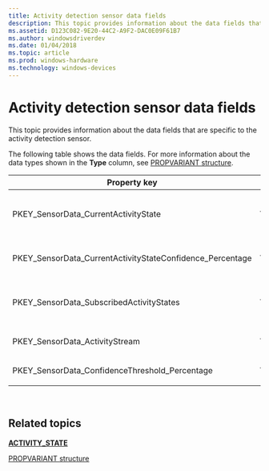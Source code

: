 ```yaml
---
title: Activity detection sensor data fields
description: This topic provides information about the data fields that are specific to the activity detection sensor.
ms.assetid: D123C082-9E20-44C2-A9F2-DAC0E09F61B7
ms.author: windowsdriverdev
ms.date: 01/04/2018
ms.topic: article
ms.prod: windows-hardware
ms.technology: windows-devices
---
```


# Activity detection sensor data fields


This topic provides information about the data fields that are specific to the activity detection sensor.

The following table shows the data fields. For more information about the data types shown in the **Type** column, see [PROPVARIANT structure](http://go.microsoft.com/fwlink/p/?linkid=313395).

<table>
<colgroup>
<col width="25%" />
<col width="25%" />
<col width="25%" />
<col width="25%" />
</colgroup>
<thead>
<tr class="header">
<th>Property key</th>
<th>Type</th>
<th>Required/Optional</th>
<th>Description</th>
</tr>
</thead>
<tbody>
<tr class="odd">
<td><p>PKEY_SensorData_CurrentActivityState</p></td>
<td><p>VT_UI4</p></td>
<td><p>Required</p></td>
<td><p>An indication of the current activity state, expressed as a value of type [<strong>ACTIVITY_STATE</strong>](https://msdn.microsoft.com/library/windows/hardware/dn957014).</p></td>
</tr>
<tr class="even">
<td><p>PKEY_SensorData_CurrentActivityStateConfidence_Percentage</p></td>
<td><p>VT_UI2</p></td>
<td><p>Required</p></td>
<td><p>Confidence level of the sensor in indicating the current activity state.</p></td>
</tr>
<tr class="odd">
<td><p>PKEY_SensorData_SubscribedActivityStates</p></td>
<td><p>VT_UI4</p></td>
<td><p>Required</p>
<p>Required</p></td>
<td><p>An indication of the subscribed activity state, expressed as a value of type [<strong>ACTIVITY_STATE</strong>](https://msdn.microsoft.com/library/windows/hardware/dn957014).</p>
<p></p></td>
</tr>
<tr class="even">
<td><p>PKEY_SensorData_ActivityStream</p></td>
<td><p>VT_BOOL</p></td>
<td><p>Required</p></td>
<td><p>Boolean value that is set to TRUE, if an activity stream is available.</p></td>
</tr>
<tr class="odd">
<td><p>PKEY_SensorData_ConfidenceThreshold_Percentage</p></td>
<td><p>VT_UI2</p></td>
<td><p>Required</p></td>
<td><p>A threshold value for the sensor's confidence level.</p></td>
</tr>
</tbody>
</table>

 

## <span id="related_topics"></span>Related topics


[**ACTIVITY\_STATE**](https://msdn.microsoft.com/library/windows/hardware/dn957014)

[PROPVARIANT structure](http://go.microsoft.com/fwlink/p/?linkid=313395)

 

 






